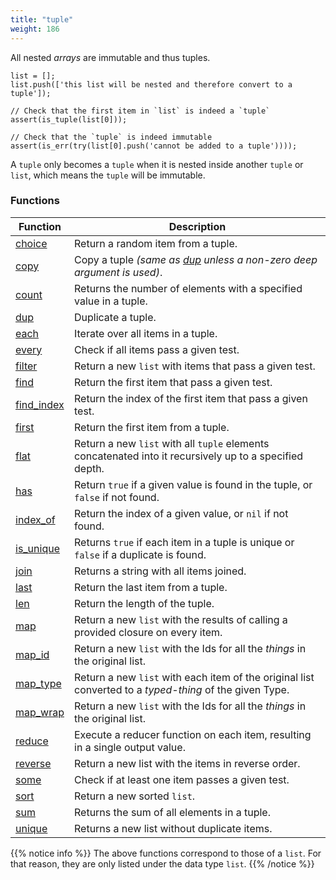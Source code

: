 ```yaml
---
title: "tuple"
weight: 186
---
```


All nested *arrays* are immutable and thus tuples.

```thingsdb,should_pass
list = [];
list.push(['this list will be nested and therefore convert to a tuple']);

// Check that the first item in `list` is indeed a `tuple`
assert(is_tuple(list[0]));

// Check that the `tuple` is indeed immutable
assert(is_err(try(list[0].push('cannot be added to a tuple'))));
```

A `tuple` only becomes a `tuple` when it is nested inside another `tuple` or `list`, which means the `tuple` will be immutable.

### Functions

Function | Description
------ | -----------
[choice](../list/choice) | Return a random item from a tuple.
[copy](../list/copy) | Copy a tuple *(same as [dup](../list/dup) unless a non-zero deep argument is used)*.
[count](../list/count) | Returns the number of elements with a specified value in a tuple.
[dup](../list/dup) | Duplicate a tuple.
[each](../list/each) | Iterate over all items in a tuple.
[every](../list/every) | Check if all items pass a given test.
[filter](../list/filter) | Return a new `list` with items that pass a given test.
[find](../list/find) | Return the first item that pass a given test.
[find_index](../list/find_index) | Return the index of the first item that pass a given test.
[first](../list/first) | Return the first item from a tuple.
[flat](../list/flat) | Return a new `list` with all `tuple` elements concatenated into it recursively up to a specified depth.
[has](../list/has) | Return `true` if a given value is found in the tuple, or `false` if not found.
[index_of](../list/index_of) | Return the index of a given value, or `nil` if not found.
[is_unique](../list//is_unique) | Returns `true` if each item in a tuple is unique or `false` if a duplicate is found.
[join](../list/join) | Returns a string with all items joined.
[last](../list/last) | Return the last item from a tuple.
[len](../list/len) | Return the length of the tuple.
[map](../list/map) | Return a new `list` with the results of calling a provided closure on every item.
[map_id](../list/map_id) | Return a new `list` with the Ids for all the *things* in the original list.
[map_type](../list/map_type) | Return a new `list` with each item of the original list converted to a *typed-thing* of the given Type.
[map_wrap](../list/map_wrap) | Return a new `list` with the Ids for all the *things* in the original list.
[reduce](../list/reduce) | Execute a reducer function on each item, resulting in a single output value.
[reverse](../list/reverse) | Return a new list with the items in reverse order.
[some](../list/some) | Check if at least one item passes a given test.
[sort](../list/sort) | Return a new sorted `list`.
[sum](../list/sum) | Returns the sum of all elements in a tuple.
[unique](../list/unique) | Returns a new list without duplicate items.

{{% notice info %}}
The above functions correspond to those of a `list`. For that reason, they are only listed under the data type `list`.
{{% /notice %}}
